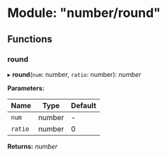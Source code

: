 # Module: "number/round"

## Functions

###  round

▸ **round**(`num`: number, `ratio`: number): *number*

**Parameters:**

Name | Type | Default |
------ | ------ | ------ |
`num` | number | - |
`ratio` | number | 0 |

**Returns:** *number*
